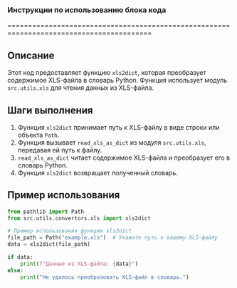 ### **Инструкции по использованию блока кода**

=========================================================================================

Описание
-------------------------
Этот код предоставляет функцию `xls2dict`, которая преобразует содержимое XLS-файла в словарь Python. Функция использует модуль `src.utils.xls` для чтения данных из XLS-файла.

Шаги выполнения
-------------------------
1. Функция `xls2dict` принимает путь к XLS-файлу в виде строки или объекта `Path`.
2. Функция вызывает `read_xls_as_dict` из модуля `src.utils.xls`, передавая ей путь к файлу.
3. `read_xls_as_dict` читает содержимое XLS-файла и преобразует его в словарь Python.
4. Функция `xls2dict` возвращает полученный словарь.

Пример использования
-------------------------

```python
from pathlib import Path
from src.utils.convertors.xls import xls2dict

# Пример использования функции xls2dict
file_path = Path("example.xls")  # Укажите путь к вашему XLS-файлу
data = xls2dict(file_path)

if data:
    print(f"Данные из XLS-файла: {data}")
else:
    print("Не удалось преобразовать XLS-файл в словарь.")
```